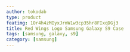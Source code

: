 ```yaml
---
author: tokodab
type: product
featimg: 1Or4h4zMIyxJrmW1w3cp35hr8FIxqDGj3
title: Red Wings Logo Samsung Galaxy S9 Case
tags: [samsung, galaxy, s9]
category: [samsung]
---
```

